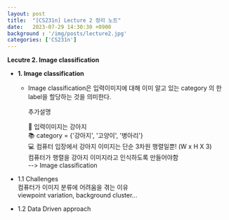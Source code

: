 ```yaml
---
layout: post
title:  "[CS231n] Lecture 2 정리 노트"
date:   2023-07-29 14:30:30 +0900
background : '/img/posts/lecture2.jpg'
categories: ['CS231n']
---
```


**Lecutre 2. Image classification**

* __1. Image classification__
    *   Image classification은 입력이미지에 대해 이미 알고 있는 category 의 한 label을 할당하는 것을 의미한다.

        
        <span style='background-color:#ff5b1'>추가설명</span>

        :dog: 입력이미지는 강아지  
        :books: category = {'강아지', '고양이', '병아리'}  
        :computer: 컴퓨터 입장에서 강아지 이미지는 단순 3차원 행렬일뿐! (W x H X 3)  
        컴퓨터가 행렬을 강아지 이미지라고 인식하도록 만들어야함  
        --> Image classification


* 1.1 Challenges  
컴퓨터가 이미지 분류에 어려움을 겪는 이유  
    viewpoint variation, background cluster...
    
* 1.2 Data Driven approach


    


